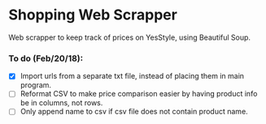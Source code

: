 # Shopping Web Scrapper
Web scrapper to keep track of prices on YesStyle, using Beautiful Soup.

### To do (Feb/20/18):
- [x] Import urls from a separate txt file, instead of placing them in main program.
- [ ] Reformat CSV to make price comparison easier by having product info be in columns, not rows.
- [ ] Only append name to csv if csv file does not contain product name.
